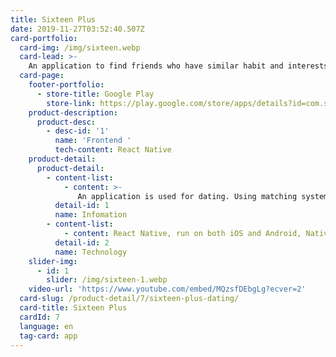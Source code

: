 ```yaml
---
title: Sixteen Plus
date: 2019-11-27T03:52:40.507Z
card-portfolio:
  card-img: /img/sixteen.webp
  card-lead: >-
    An application to find friends who have similar habit and interests. Using matching system and directions to find each...
  card-page:
    footer-portfolio:      
      - store-title: Google Play
        store-link: https://play.google.com/store/apps/details?id=com.sixteen&hl=vi
    product-description:
      product-desc:
        - desc-id: '1'
          name: 'Frontend '
          tech-content: React Native
    product-detail:
      product-detail:
        - content-list:
            - content: >-
               An application is used for dating. Using matching system base on people who have similar habit and interests.
          detail-id: 1
          name: Infomation
        - content-list:
            - content: React Native, run on both iOS and Android, Native Base
          detail-id: 2
          name: Technology
    slider-img:
      - id: 1
        slider: /img/sixteen-1.webp
    video-url: 'https://www.youtube.com/embed/MQzsfDEbgLg?ecver=2'
  card-slug: /product-detail/7/sixteen-plus-dating/
  card-title: Sixteen Plus
  cardId: 7
  language: en
  tag-card: app
---
```


